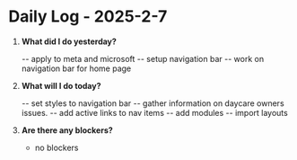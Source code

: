 # Daily Log - 2025-2-7

1. **What did I do yesterday?**

   -- apply to meta and microsoft
   -- setup navigation bar
   -- work on navigation bar for home page

2. **What will I do today?**
   
   -- set styles to navigation bar
   -- gather information on daycare owners issues.
   -- add active links to nav items
   -- add modules
   -- import layouts

3. **Are there any blockers?**

   - no blockers